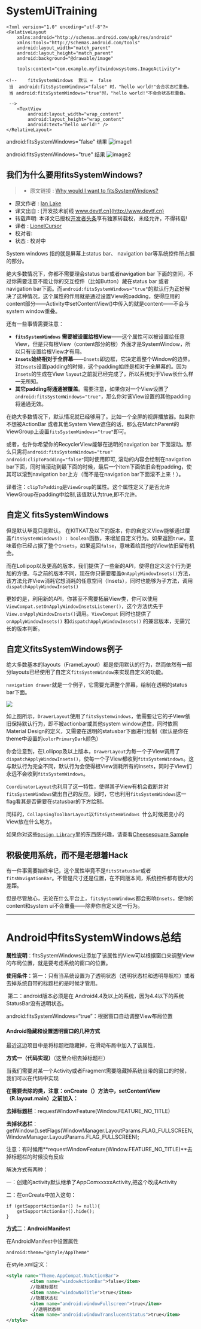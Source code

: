 # SystemUiTraining


```
<?xml version="1.0" encoding="utf-8"?>
<RelativeLayout
    xmlns:android="http://schemas.android.com/apk/res/android"
    xmlns:tools="http://schemas.android.com/tools"
    android:layout_width="match_parent"
    android:layout_height="match_parent"
    android:background="@drawable/image"

    tools:context="com.example.myfitwindowsystems.ImageActivity">

<!--    fitsSystemWindows  默认 =  false 
 当  android:fitsSystemWindows="false" 时，"hello world!"会合状态栏重叠。
 当 android:fitsSystemWindows="true"时，"hello world!"不会合状态栏重叠。
 
 -->
    <TextView
        android:layout_width="wrap_content"
        android:layout_height="wrap_content"
        android:text="hello world!" />
</RelativeLayout>

```
android:fitsSystemWindows="false"
结果
![image1](app/image/image1.png)


android:fitsSystemWindows="true"
结果
![image2](app/image/image2.png)


我们为什么要用fitsSystemWindows?
-----

> * 原文链接 : [Why would I want to fitsSystemWindows?](https://medium.com/google-developers/why-would-i-want-to-fitssystemwindows-4e26d9ce1eec)
* 原文作者 : [Ian Lake](https://medium.com/@ianhlake)
* 译文出自 : [开发技术前线 www.devtf.cn](http://www.devtf.cn)
* 转载声明: 本译文已授权[开发者头条](http://toutiao.io/download)享有独家转载权，未经允许，不得转载!
* 译者 : [LionelCursor](https://github.com/LionelCursor)
* 校对者:
* 状态 :  校对中

System windows 指的就是屏幕上status bar、 navigation bar等系统控件所占据的部分。

绝大多数情况下，你都不需要理会status bar或者navigation bar 下面的空间，不过你需要注意不能让你的交互控件（比如Button）藏在status bar 或者 navigation bar下面。而`android:fitsSystemWindows="true"`的默认行为正好解决了这种情况，这个属性的作用就是通过设置View的padding，使得应用的content部分——Activity中setContentView()中传入的就是content——不会与system window重叠。

还有一些事情需要注意：

- **`fitsSystemWindows` 需要被设置给根View**——这个属性可以被设置给任意View，但是只有根View（content部分的根）外面才是SystemWindow，所以只有设置给根View才有用。
- **`Insets`始终相对于全屏幕**——`Insets`即边框，它决定着整个Window的边界。对`Insets`设置padding的时候，这个padding始终是相对于全屏幕的。因为`Insets`的生成在View `layout`之前就已经完成了，所以系统对于View长什么样一无所知。
- **其它padding将通通被覆盖**。需要注意，如果你对一个View设置了`android:fitsSystemWindows="true"`，那么你对该View设置的其他padding将通通无效。

在绝大多数情况下，默认情况就已经够用了。比如一个全屏的视屏播放器。如果你不想被ActionBar 或者其他System View遮住的话，那么在MatchParent的ViewGroup上设置`fitsSystemWindows="true"`即可。

或者，也许你希望你的RecyclerView能够在透明的navigation bar 下面滚动。那么只需将`android:fitsSystemWindows="true"` `android:clipToPadding="false"`同时使用即可,
滚动的内容会绘制在navigation bar下面，同时当滚动到最下面的时候，最后一个item下面依旧会有padding，使其可以滚到navigation bar上方（而不是在navigation bar下面滚不上来！）。

译者注：`clipToPadding`是`ViewGroup`的属性。这个属性定义了是否允许ViewGroup在padding中绘制,该值默认为true,即不允许。

## 自定义 fitsSystemWindows
但是默认毕竟只是默认。
在KITKAT及以下的版本，你的自定义View能够通过覆盖`fitsSystemWindows() : boolean`函数，来增加自定义行为。如果返回`true`，意味着你已经占据了整个`Insets`，如果返回`false`，意味着给其他的View依旧留有机会。

而在Lollipop以及更高的版本，我们提供了一些新的API，使得自定义这个行为更加的方便。与之前的版本不同，现在你只需要覆盖`OnApplyWindowInsets()`方法，该方法允许View消耗它想消耗的任意空间（Insets），同时也能够为子方法，调用`dispatchApplyWindowInsets()`

更妙的是，利用新的API，你甚至不需要拓展View类，你可以使用`ViewCompat.setOnApplyWindowInsetsListener()`，这个方法优先于`View.onApplyWindowInsets()`调用。`ViewCompat` 同时也提供了 `onApplyWindowInsets()` 和`dispatchApplyWindowInsets()` 的兼容版本，无需冗长的版本判断。

## 自定义fitsSystemWindows例子

绝大多数基本的layouts（FrameLayout）都是使用默认的行为，然而依然有一部分layouts已经使用了自定义`fitsSystemWindow`来实现自定义的功能。

`navigation drawer`就是一个例子，它需要充满整个屏幕，绘制在透明的status bar下面。

![](https://miro.medium.com/max/1400/0*hPTqjUnIXVhm7gYQ.png)

如上图所示，`DrawerLayout`使用了`fitsSystemwindows`，他需要让它的子View依旧保持默认行为，即不被actionbar或其他system window遮住，同时依照Material Design的定义，又需要在透明的statusbar下面进行绘制（默认是你在theme中设置的`colorPrimaryDark`颜色）

你会注意到，在Lollipop及以上版本，`DrawerLayout`为每一个子View调用了`dispatchApplyWindowInsets()`，使每一个子View都收到`fitsSystemWindows`。这与默认行为完全不同，默认行为会使得根View消耗所有的insets，同时子View们永远不会收到`fitsSystemWindows`。

`CoordinatorLayout`也利用了这一特性，使得其子View有机会截断并对`fitsSystemWindows`做出自己的反应。同时，它也利用`fitsSystemWindows`这一flag看其是否需要在statusbar的下方绘制。

同样的，`CollapsingToolbarLayout`以`fitsSystemWindows `什么时候把变小的View放在什么地方。

如果你对这些[`Design Library`](http://android-developers.blogspot.com/2015/05/android-design-support-library.html)里的东西感兴趣，请查看[Cheesesquare Sample](https://github.com/chrisbanes/cheesesquare)

## 积极使用系统，而不是老想着Hack

有一件事需要始终牢记，这个属性毕竟不是`fitsStatusBar`或者`fitsNavigationBar`。不管是尺寸还是位置，在不同版本间，系统控件都有很大的差距。

但是尽管放心，无论在什么平台上，`fitsSystemWindows`都会影响`Insets`，使你的content和system ui不会重叠——除非你自定义这一行为。


--------

# Android中fitsSystemWindows总结

**属性说明**：fitsSystemWindows让添加了该属性的View可以根据窗口来调整View的布局位置，就是要考虑系统的窗口的位置。

**使用条件**：第一：只有当系统设置为了透明状态（透明状态栏和透明导航栏）或者去掉系统自带的标题栏的是时候才管用。

​ 第二：android版本必须是在 Android4.4及以上的系统，因为4.4以下的系统StatusBar没有透明状态。

android:fitsSystemWindows=“true”：根据窗口自动调整View布局位置

#### Android隐藏和设置透明窗口的几种方式

最近这边项目中是将标题栏隐藏掉，在滑动布局中加入了该属性，

**方式一（代码实现）**（这里介绍去掉标题栏）

当我们需要对某一个Activity或者Fragment需要隐藏掉系统自带的窗口的时候，我们可以在代码中实现

**在需要去除的类，注意：onCreate（）方法中，setContentView（R.layout.main）之前加入：**

**去掉标题栏**：requestWindowFeature(Window.FEATURE\_NO\_TITLE)

**去掉状态栏**：getWindow().setFlags(WindowManager.LayoutParams.FLAG\_FULLSCREEN, WindowManager.LayoutParams.FLAG\_FULLSCREEN);

注意：有时候用\*\*requestWindowFeature(Window.FEATURE\_NO\_TITLE)\*\*去掉标题栏的时候没有反应

解决方式有两种：

一：创建的activity默认继承了AppComxxxxxActivity,把这个改成Activity

二：在onCreate中加入这句：

```
if (getSupportActionBar() != null){
    getSupportActionBar().hide();
}

```

**方式二：AndroidManifest**

在AndroidManifest中设置属性

```
android:theme="@style/AppTheme"

```

在style.xml定义：

```xml
<style name="Theme.AppCompat.NoActionBar">
         <item name="windowActionBar">false</item>
         //隐藏标题栏
         <item name="windowNoTitle">true</item>
         //隐藏状态栏
         <item name="android:windowFullscreen">true</item>
          //透明状态栏
         <item name="android:windowTranslucentStatus">true</item>
</style>
```
